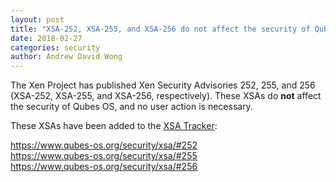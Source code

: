 ```yaml
---
layout: post
title: "XSA-252, XSA-255, and XSA-256 do not affect the security of Qubes OS"
date: 2018-02-27
categories: security
author: Andrew David Wong
---
```


The Xen Project has published Xen Security Advisories 252, 255, and 256
(XSA-252, XSA-255, and XSA-256, respectively). These XSAs do **not**
affect the security of Qubes OS, and no user action is necessary.

These XSAs have been added to the [XSA Tracker]:

<https://www.qubes-os.org/security/xsa/#252>  
<https://www.qubes-os.org/security/xsa/#255>  
<https://www.qubes-os.org/security/xsa/#256>


[XSA Tracker]: https://www.qubes-os.org/security/xsa/

